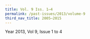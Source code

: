 ```yaml
---
title: Vol. 9 Iss. 1–4
permalink: /past-issues/2013/volume-9
third_nav_title: 2005–2015
---
```


Year 2013, Vol 9, Issue 1 to 4
